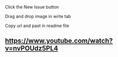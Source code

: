 
Click the New Issue button

Drag and drop image in write tab

Copy url and past in readme file

## https://www.youtube.com/watch?v=nvPOUdz5PL4
